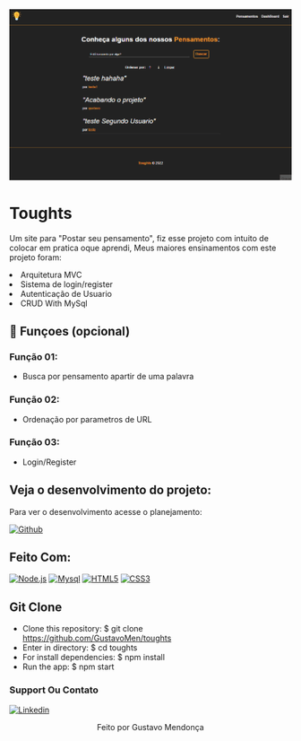 <img src="./public/githubREADME/toughts.gif" alt="exemplo imagem">

# Toughts

Um site para "Postar seu pensamento", fiz esse projeto com intuito de colocar em pratica oque aprendi, Meus maiores ensinamentos com este projeto foram:
<li> Arquitetura MVC
<li> Sistema de login/register 
<li>Autenticação de Usuario
<li> CRUD With MySql

## 🔧 Funçoes (opcional)

### Função 01:
- Busca por pensamento apartir de uma palavra

### Função 02:
- Ordenação por parametros de URL
  
### Função 03:
- Login/Register  


## Veja o desenvolvimento do projeto:

Para ver o desenvolvimento acesse o planejamento:

[![Github](https://img.shields.io/badge/GitHub-100000?style=for-the-badge&logo=github&logoColor=white)](https://github.com/GustavoMen/toughts)




## Feito Com:
[![Node.js](https://img.shields.io/badge/Node.js-43853D?style=for-the-badge&logo=node.js&logoColor=white)](https://developer.mozilla.org/pt-BR/docs/Web/JavaScript)
[![Mysql](https://img.shields.io/badge/MySQL-00000F?style=for-the-badge&logo=mysql&logoColor=white)](https://code.visualstudio.com/)
[![HTML5](https://img.shields.io/badge/HTML5-E34F26?style=for-the-badge&logo=html5&logoColor=white)](https://developer.mozilla.org/pt-BR/docs/Web/HTML)
[![CSS3](https://img.shields.io/badge/CSS3-1572B6?style=for-the-badge&logo=css3&logoColor=white)](https://developer.mozilla.org/pt-BR/docs/Web/CSS)


## Git Clone

- Clone this repository:
$ git clone https://github.com/GustavoMen/toughts
- Enter in directory:
$ cd toughts
- For install dependencies:
$ npm install
- Run the app: 
$ npm start



### Support Ou Contato



[![Linkedin](https://img.shields.io/badge/LinkedIn-0077B5?style=for-the-badge&logo=linkedin&logoColor=white)](https://www.linkedin.com/in/gustavomen/)
  
 <p align = 'center' font-weith='bold'> Feito por Gustavo Mendonça
